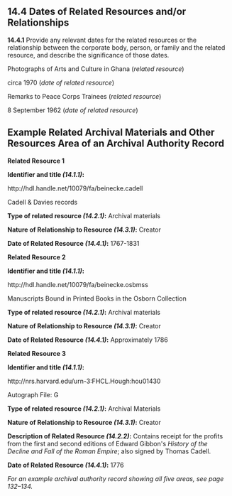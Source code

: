 ## 14.4 Dates of Related Resources and/or Relationships

**14.4.1** Provide any relevant dates for the related resources or the relationship between the corporate body, person, or family and the related resource, and describe the significance of those dates.

<p class="dacs-example">Photographs of Arts and Culture in Ghana (<em>related resource</em>)</p>

<p class="dacs-example">circa 1970 (<em>date of related resource</em>)</p>

<p class="dacs-example">Remarks to Peace Corps Trainees (<em>related resource</em>)</p>

<p class="dacs-example">8 September 1962 (<em>date of related resource</em>)</p>

## Example Related Archival Materials and Other Resources Area of an Archival Authority Record

<p class="dacs-example"><strong>Related Resource 1</strong></p>

<p class="dacs-example"><strong>Identifier and title <em>(14.1.1)</em>:</strong></p>

<p class="dacs-example">http://hdl.handle.net/10079/fa/beinecke.cadell</p>

<p class="dacs-example">Cadell & Davies records</p>

<p class="dacs-example"><strong>Type of related resource <em>(14.2.1)</em>:</strong> Archival materials</p>

<p class="dacs-example"><strong>Nature of Relationship to Resource <em>(14.3.1)</em>:</strong> Creator</p>

<p class="dacs-example"><strong>Date of Related Resource <em>(14.4.1)</em>:</strong> 1767-1831</p>

<p class="dacs-example"><strong>Related Resource 2</strong></p>

<p class="dacs-example"><strong>Identifier and title <em>(14.1.1)</em>:</strong></p>

<p class="dacs-example">http://hdl.handle.net/10079/fa/beinecke.osbmss</p>

<p class="dacs-example">Manuscripts Bound in Printed Books in the Osborn Collection</p>

<p class="dacs-example"><strong>Type of related resource <em>(14.2.1)</em>:</strong> Archival materials</p>

<p class="dacs-example"><strong>Nature of Relationship to Resource <em>(14.3.1)</em>:</strong> Creator</p>

<p class="dacs-example"><strong>Date of Related Resource <em>(14.4.1)</em>:</strong> Approximately 1786</p>

<p class="dacs-example"><strong>Related Resource 3</strong></p>

<p class="dacs-example"><strong>Identifier and title <em>(14.1.1)</em>:</strong></p>

<p class="dacs-example">http://nrs.harvard.edu/urn-3:FHCL.Hough:hou01430</p>

<p class="dacs-example">Autograph File: G</p>

<p class="dacs-example"><strong>Type of related resource <em>(14.2.1)</em>:</strong> Archival Materials</p>

<p class="dacs-example"><strong>Nature of Relationship to Resource <em>(14.3.1)</em>:</strong> Creator</p>

<p class="dacs-example"><strong>Description of Related Resource <em>(14.2.2)</em>:</strong> Contains receipt for the profits from the first and second editions of Edward Gibbon's <em>History of the Decline and Fall of the Roman Empire</em>; also signed by Thomas Cadell.</p>

<p class="dacs-example"><strong>Date of Related Resource <em>(14.4.1)</em>:</strong> 1776</p>

_For an example archival authority record showing all five areas, see page 132–134._
